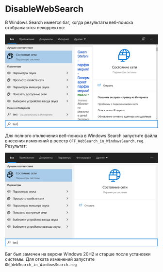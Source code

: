 # DisableWebSearch
В Windows Search имеется баг, когда результаты веб-поиска отображаются некорректно:

<img width="550" src="static/1.jpg">

Для полного отключения веб-поиска в Windows Search запустите файла внесения изменений в реестр `OFF_WebSearch_in_WindowsSearch.reg`. Результат:

<img width="550" src="static/2.jpg">

Баг был замечен на версии Windows 20H2 и старше после установки системы.
Для отката изменений запустите `ON_WebSearch_in_WindowsSearch.reg`
